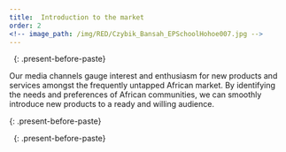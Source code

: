 ```yaml
---
title:  Introduction to the market
order: 2
<!-- image_path: /img/RED/Czybik_Bansah_EPSchoolHohoe007.jpg -->
---
```



&nbsp;
{: .present-before-paste}

<p>Our media channels gauge interest and enthusiasm for new products and services
amongst the frequently untapped African market. By identifying the needs and preferences of
African communities, we can smoothly introduce new products to a ready and willing audience.</p>
{: .present-before-paste}

&nbsp;
{: .present-before-paste}